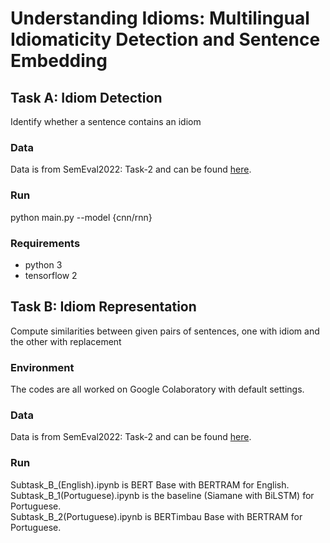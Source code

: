 # Understanding Idioms: Multilingual Idiomaticity Detection and Sentence Embedding

## Task A: Idiom Detection

Identify whether a sentence contains an idiom

### Data

Data is from SemEval2022: Task-2 and can be found [here](https://github.com/H-TayyarMadabushi/SemEval_2022_Task2-idiomaticity/tree/main/SubTaskA).

### Run

python main.py --model {cnn/rnn}

### Requirements

- python 3
- tensorflow 2

## Task B: Idiom Representation

Compute similarities between given pairs of sentences, one with idiom and the other with replacement

### Environment
The codes are all worked on Google Colaboratory with default settings.

### Data
Data is from SemEval2022: Task-2 and can be found [here](https://github.com/H-TayyarMadabushi/SemEval_2022_Task2-idiomaticity/tree/main/SubTaskB).

### Run
Subtask_B_(English).ipynb is BERT Base with BERTRAM for English.<br>
Subtask_B_1(Portuguese).ipynb is the baseline (Siamane with BiLSTM) for Portuguese.<br>
Subtask_B_2(Portuguese).ipynb is BERTimbau Base with BERTRAM for Portuguese.
